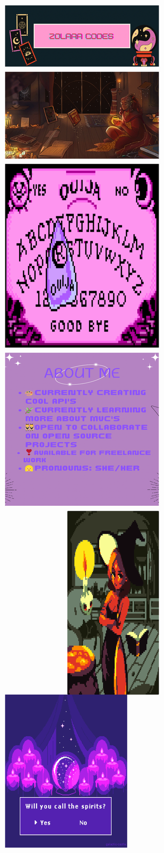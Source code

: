<p align="center">
  <img src="FC82C7BE-25A6-4AD8-81EF-AE47077115A3.png" alt="Zolara Codes Computer Logo" width="970" height="200" />
</p>

<p align="center">
  <img src="4ED78608-569B-4A69-BBB3-490F5335FCF7.webp" alt="Black elf studying magic"/>
</p>
 <p align="center">
<img src="C3A4A475-2C3D-48B5-B34E-DC411D395EA2.gif" alt="About me page" width="600" height="600"  />
 </p>
  
<p align="center">
<img src="E3B4A653-A1B4-4BEA-9B88-AF02A9F75444.png" alt="About me page" width="700" height="500"  />
 </p>
 
 <img align="right" img src="58E07BC2-3559-4B39-9C45-E0C735EAE13A.png" alt="Witchy Black girl" width="300" height="600" title="Optional title">

<p align="left">
  <img src="C020B6D4-3EA3-4E10-91BF-F3B93ABAB709.gif" width="400" height="500" />
</p>
